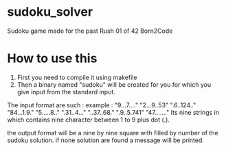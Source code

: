 # sudoku_solver
Sudoku game made for the past Rush 01 of 42 Born2Code

# How to use this
1. First you need to compile it using makefile
2. Then a binary named "sudoku" will be created for you for which you give input from the standard input.

The input format are such :
example : "9...7...." "2...9..53" ".6..124.." "84...1.9." "5.....8.." ".31..4..." "..37..68." ".9..5.741" "47......."
Its nine strings in which contains nine character between 1 to 9 plus dot (.).

the output format will be a nine by nine square with filled by number of the sudoku solution.
if none solution are found a message will be printed.
